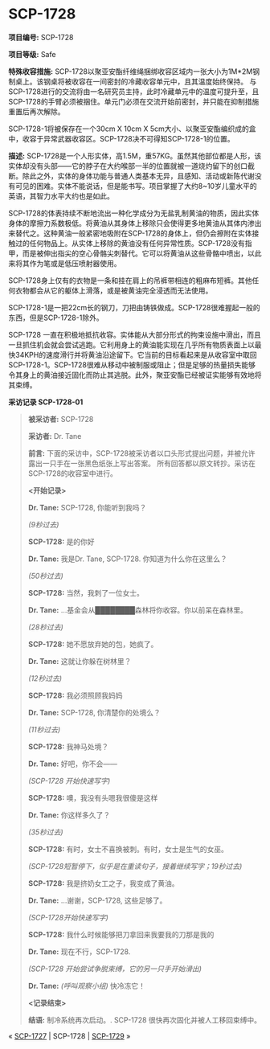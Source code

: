 # SCP-1728
                        


**项目编号:**  SCP-1728

**项目等级:**  Safe

**特殊收容措施:**  SCP-1728以聚亚安酯纤维绳捆绑收容区域内一张大小为1M*2M钢制桌上。该钢桌将被收容在一间密封的冷藏收容单元中，且其温度始终保持。 与SCP-1728进行的交流将由一名研究员主持，此时冷藏单元中的温度可提升至，且SCP-1728的手臂必须被捆住。单元门必须在交流开始前密封，并只能在抑制措施重置后再次解除。

SCP-1728-1将被保存在一个30cm X 10cm X 5cm大小、以聚亚安酯编织成的盒中，收容于异常武器收容区。SCP-1728决不可得知SCP-1728-1的位置。

**描述:**  SCP-1728是一个人形实体，高1.5M，重57KG。虽然其他部位都是人形，该实体却没有头部——它的脖子在大约喉部一半的位置就被一道烧灼留下的创口截断。除此之外，实体的身体功能与普通人类基本无异，且感知、活动或新陈代谢没有可见的困难。实体不能说话，但是能书写。项目掌握了大约8~10岁儿童水平的英语，其智力水平大约也是如此。

SCP-1728的体表持续不断地流出一种化学成分为无盐乳制黄油的物质，因此实体身体的摩擦力系数极低。将黄油从其身体上移除只会使得更多地黄油从其体内渗出来替代之。这种黄油一般紧密地吸附在SCP-1728的身体上，但仍会擦附在实体接触过的任何物品上。从实体上移除的黄油没有任何异常性质。SCP-1728没有指甲，而是被伸出指尖的空心骨骼尖刺替代。它可以将黄油从这些骨骼中喷出，以此来将其作为笔或是低压喷射器使用。

SCP-1728身上仅有的衣物是一条和挂在肩上的吊裤带相连的粗麻布短裤。其他任何衣物都会从它的躯体上滑落，或是被黄油完全浸透而无法使用。

SCP-1728-1是一把22cm长的钢刀，刀把由铸铁做成。SCP-1728很难握起一般的东西，但是SCP-1728-1除外。

SCP-1728 一直在积极地抵抗收容。实体能从大部分形式的拘束设施中滑出，而且一旦抓住机会就会尝试逃跑。它利用身上的黄油能实现在几乎所有物质表面上以最快34KPH的速度滑行并将黄油沿途留下。它当前的目标看起来是从收容室中取回SCP-1728-1。SCP-1728很难从移动中被制服或阻止；但是足够的热量损失能够令其身上的黄油接近固化而防止其逃脱。此外，聚亚安酯已经被证实能够有效地将其束缚。

**采访记录 SCP-1728-01** 


> **被采访者:**  SCP-1728
> 
> **采访者:**  Dr. Tane
> 
> **前言:**  下面的采访中，SCP-1728被采访者以口头形式提出问题，并被允许露出一只手在一张黑色纸张上写出答案。 所有回答都以原文转抄。采访在SCP-1728的收容室中进行。
> 
> **<开始记录>** 
> 
> **Dr. Tane:**  SCP-1728, 你能听到我吗？
> 
> *(9秒过去)* 
> 
> **SCP-1728:**  是的你好
> 
> **Dr. Tane:**  我是Dr. Tane, SCP-1728. 你知道为什么你在这里么？
> 
> *(50秒过去)* 
> 
> **SCP-1728:**  当然，我刺了一位女士。
> 
> **Dr. Tane:**  …基金会从████████森林将你收容。你以前呆在森林里。
> 
> *(28秒过去)* 
> 
> **SCP-1728:**  她不愿放弃她的包，她疯了。
> 
> **Dr. Tane:**  这就让你躲在树林里？
> 
> *(12秒过去)* 
> 
> **SCP-1728:**  我必须照顾我妈妈
> 
> **Dr. Tane:**  SCP-1728, 你清楚你的处境么？
> 
> *(11秒过去)* 
> 
> **SCP-1728:**  我神马处境？
> 
> **Dr. Tane:**  好吧，你不会——
> 
> *(SCP-1728 开始快速写字)* 
> 
> **SCP-1728:**  噢，我没有头嗯我很傻是这样
> 
> **Dr. Tane:**  你这样多久了？
> 
> *(35秒过去)* 
> 
> **SCP-1728:**  有时，女士不喜换被刺。有时，女士是生气的女巫。
> 
> *(SCP-1728短暂停下，似乎是在重读句子，接着继续写字；19秒过去)* 
> 
> **SCP-1728:**  我是挤奶女工之子，我变成了黄油。
> 
> **Dr. Tane:**  …谢谢，SCP-1728, 这些足够了。
> 
> *(SCP-1728开始快速写字)* 
> 
> **SCP-1728:**  我什么时候能够把刀拿回来我要我的刀那是我的
> 
> **Dr. Tane:**  现在不行，SCP-1728.
> 
> *(SCP-1728 开始尝试争脱束缚，它的另一只手开始滑出)* 
> 
> **Dr. Tane:**  *(呼叫观察小组)*  快冷冻它！
> 
> **<记录结束>** 
> 
> **结语:**  制冷系统再次启动。. SCP-1728 很快再次固化并被人工移回束缚中。
> 



« [SCP-1727](/scp-1727) | SCP-1728 | <a shape='rect' class='newpage' href='/scp-1729'>SCP-1729</a> »





                    